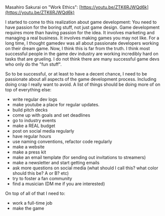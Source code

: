 Masahiro Sakurai on "Work Ethics":
[https://youtu.be/ZTK6RJWQd6k](https://youtu.be/ZTK6RJWQd6k)

I started to come to this realization about game development: You need to have passion for the boring stuff, not just game design. Game development requires more than having passion for the idea. It involves marketing and managing a real business. It involves making games you may not like. For a long time, I thought gamedev was all about passionate developers working on their dream game. Now, I think this is far from the truth. I think most successful people in the game dev industry are working incredibly hard on tasks that are grueling. I do not think there are many successful game devs who only do the "fun stuff". 

So to be successful, or at least to have a decent chance, I need to be passionate about all aspects of the game development process. Including doing crap I really want to avoid. 
A list of things should be doing more of on top of everything else:
- write regular dev logs
- make youtube a place for regular updates.
- build pitch decks
- come up with goals and set deadlines
- go to industry events
- make a REAL budget
- post on social media regularly
- have regular hours
- use naming conventions, refactor code regularly
- make a website
- make a press kit
- make an email template (for sending out invitations to streamers)
- make a newsletter and start getting emails
- ask more questions on social media (what should I call this? what color should this be? A or B? etc)
- try to foster a fan community
- find a musician (DM me if you are interested)

On top of all of that I need to:
- work a full-time job
- make the game